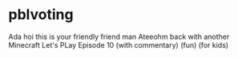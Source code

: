 # pblvoting
Ada hoi this is your friendly friend man Ateeohm back with another Minecraft Let's PLay Episode 10 (with commentary) (fun) (for kids)
